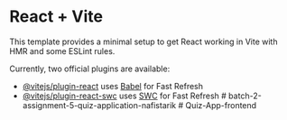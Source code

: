 # React + Vite

This template provides a minimal setup to get React working in Vite with HMR and some ESLint rules.

Currently, two official plugins are available:

- [@vitejs/plugin-react](https://github.com/vitejs/vite-plugin-react/blob/main/packages/plugin-react/README.md) uses [Babel](https://babeljs.io/) for Fast Refresh
- [@vitejs/plugin-react-swc](https://github.com/vitejs/vite-plugin-react-swc) uses [SWC](https://swc.rs/) for Fast Refresh
#   b a t c h - 2 - a s s i g n m e n t - 5 - q u i z - a p p l i c a t i o n - n a f i s t a r i k  
 #   Q u i z - A p p - f r o n t e n d  
 